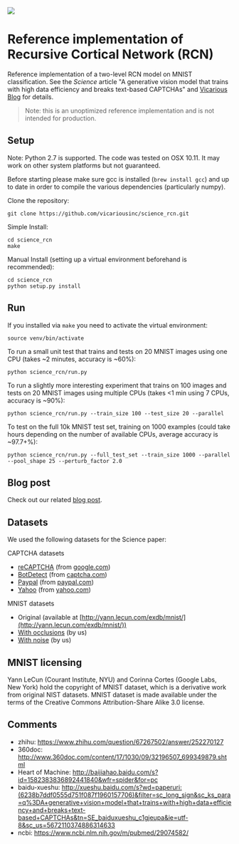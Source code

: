 [![](data/vicarious_logo.png)](https://www.vicarious.com)

# Reference implementation of Recursive Cortical Network (RCN)

Reference implementation of a two-level RCN model on MNIST classification. See the *Science* article "A generative vision model that trains with high data efficiency and breaks text-based CAPTCHAs" and [Vicarious Blog](https://www.vicarious.com/Common_Sense_Cortex_and_CAPTCHA.html) for details.

> Note: this is an unoptimized reference implementation and is not intended for production.

## Setup

Note: Python 2.7 is supported. The code was tested on OSX 10.11. It may work on other system platforms but not guaranteed.

Before starting please make sure gcc is installed (`brew install gcc`) and up to date in order to compile the various dependencies (particularly numpy).

Clone the repository:

```
git clone https://github.com/vicariousinc/science_rcn.git
```

Simple Install:

```
cd science_rcn
make
```

Manual Install (setting up a virtual environment beforehand is recommended):

```
cd science_rcn
python setup.py install
```

## Run

If you installed via `make` you need to activate the virtual environment:
```
source venv/bin/activate
```

To run a small unit test that trains and tests on 20 MNIST images using one CPU (takes ~2 minutes, accuracy is ~60%):
```
python science_rcn/run.py
```

To run a slightly more interesting experiment that trains on 100 images and tests on 20 MNIST images using multiple CPUs (takes <1 min using 7 CPUs, accuracy is ~90%):
```
python science_rcn/run.py --train_size 100 --test_size 20 --parallel
```

To test on the full 10k MNIST test set, training on 1000 examples (could take hours depending on the number of available CPUs, average accuracy is ~97.7+%):
```
python science_rcn/run.py --full_test_set --train_size 1000 --parallel --pool_shape 25 --perturb_factor 2.0
```

## Blog post

Check out our related [blog post](https://www.vicarious.com/Common_Sense_Cortex_and_CAPTCHA.html).

## Datasets

We used the following datasets for the Science paper:

CAPTCHA datasets

- [reCAPTCHA](http://datasets.vicarious.com/recaptcha.zip) (from [google.com](http://google.com))
- [BotDetect](http://datasets.vicarious.com/botdetect.zip) (from [captcha.com](http://captcha.com))
- [Paypal](http://datasets.vicarious.com/paypal.zip) (from [paypal.com](http://paypal.com))
- [Yahoo](http://datasets.vicarious.com/yahoo.zip) (from [yahoo.com](http://yahoo.com))

MNIST datasets

- Original (available at [http://yann.lecun.com/exdb/mnist/](http://yann.lecun.com/exdb/mnist/))
- [With occlusions](http://datasets.vicarious.com/mnist-multioccluded.zip) (by us)
- [With noise](http://datasets.vicarious.com/noisyMNIST_tests.zip) (by us)


## MNIST licensing

Yann LeCun (Courant Institute, NYU) and Corinna Cortes (Google Labs, New York) hold the copyright of MNIST dataset, which is a derivative work from original NIST datasets. MNIST dataset is made available under the terms of the Creative Commons Attribution-Share Alike 3.0 license.

## Comments
* zhihu: <https://www.zhihu.com/question/67267502/answer/252270127>
* 360doc: <http://www.360doc.com/content/17/1030/09/32196507_699349879.shtml>
* Heart of Machine: <http://baijiahao.baidu.com/s?id=1582383836892441840&wfr=spider&for=pc>
* baidu-xueshu: <http://xueshu.baidu.com/s?wd=paperuri:(6238b7ddf0555d751f087f1960157706)&filter=sc_long_sign&sc_ks_para=q%3DA+generative+vision+model+that+trains+with+high+data+efficiency+and+breaks+text-based+CAPTCHAs&tn=SE_baiduxueshu_c1gjeupa&ie=utf-8&sc_us=5672110374886314633>
* ncbi: <https://www.ncbi.nlm.nih.gov/m/pubmed/29074582/>
